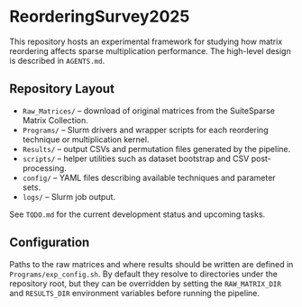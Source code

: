 # ReorderingSurvey2025

This repository hosts an experimental framework for studying how matrix reordering affects sparse multiplication performance. The high-level design is described in `AGENTS.md`.

## Repository Layout
- `Raw_Matrices/` – download of original matrices from the SuiteSparse Matrix Collection.
- `Programs/` – Slurm drivers and wrapper scripts for each reordering technique or multiplication kernel.
- `Results/` – output CSVs and permutation files generated by the pipeline.
- `scripts/` – helper utilities such as dataset bootstrap and CSV post-processing.
- `config/` – YAML files describing available techniques and parameter sets.
- `logs/` – Slurm job output.

See `TODO.md` for the current development status and upcoming tasks.

## Configuration
Paths to the raw matrices and where results should be written are defined in
`Programs/exp_config.sh`. By default they resolve to directories under the
repository root, but they can be overridden by setting the `RAW_MATRIX_DIR` and
`RESULTS_DIR` environment variables before running the pipeline.
